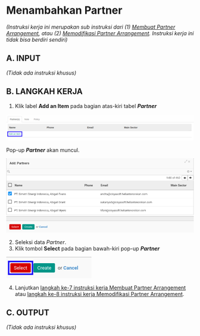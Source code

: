 # Menambahkan Partner

*(Instruksi kerja ini merupakan sub instruksi dari (1) [Membuat Partner Arrangement](./membuat.md), atau (2) [Memodifikasi Partner Arrangement](./memodifikasi.md). Instruksi kerja ini tidak bisa berdiri sendiri)*

## A. INPUT

*(Tidak ada instruksi khusus)*

## B. LANGKAH KERJA

1. Klik label **Add an Item** pada bagian atas-kiri tabel ***Partner***

![](../../img/partner-arrangement/tombol-add-item-partner.png)

Pop-up ***Partner*** akan muncul.

![](../../img/partner-arrangement/tab-partner-detail-1.png)
![](../../img/partner-arrangement/tab-partner-detail-2.png)

2. Seleksi data *Partner*.
3. Klik tombol **Select** pada bagian bawah-kiri pop-up ***Partner***

![](../../img/partner-arrangement/tombol-select-partner.png)

4. Lanjutkan [langkah ke-7 instruksi kerja Membuat Partner Arrangement](./membuat.md#l7) atau [langkah ke-8 instruksi kerja Memodifikasi Partner Arrangement](./memodifikasi.md#l8).

## C. OUTPUT

*(Tidak ada instruksi khusus)*
